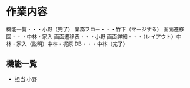 # 作業内容
機能一覧・・・小野（完了）
業務フロー・・・竹下（マージする）
画面遷移図・・・中林・家入
画面遷移表・・・小野
画面詳細・・・（レイアウト）中林・家入（説明）中林・梶原
DB・・・中林（完了）

## 機能一覧
* 担当 小野
